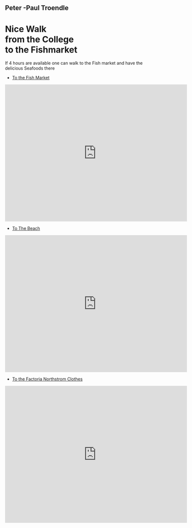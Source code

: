 ## Peter -Paul Troendle 

# Nice Walk <br> from the College <br>to the Fishmarket



If 4 hours are available one can walk to the Fish market and have the delicious Seafoods there

- [To the Fish Market](https://goo.gl/maps/28vei4gb6a42) 

<iframe src="https://www.google.com/maps/embed?pb=!1m28!1m12!1m3!1d102400.41716485839!2d-122.3410645571332!3d47.58958599464571!2m3!1f0!2f0!3f0!3m2!1i1024!2i768!4f13.1!4m13!3e2!4m5!1s0x0%3A0xbb6915939ab3de70!2sBellevue+College!3m2!1d47.585351499999994!2d-122.1482834!4m5!1s0x0%3A0xb735335393dc574e!2sPike+Place+Market!3m2!1d47.6093817!2d-122.34197429999999!5e0!3m2!1sen!2sus!4v1454373140857" width="600" height="450" frameborder="0" style="border:0" allowfullscreen></iframe>

- [To The Beach](https://goo.gl/maps/pL1BapEArqn) 

<iframe src="https://www.google.com/maps/embed?pb=!1m22!1m8!1m3!1d15221.676881781008!2d-122.23737453102295!3d47.5903981207524!3m2!1i1024!2i768!4f13.1!4m11!3e2!4m5!1s0x0%3A0xbb6915939ab3de70!2sBellevue+College!3m2!1d47.585351499999994!2d-122.1482834!4m3!3m2!1d47.5874047!2d-122.225234!5e0!3m2!1sen!2sus!4v1454375713597" width="600" height="450" frameborder="0" style="border:0" allowfullscreen></iframe>

- [To the Factoria Northstrom Clothes](https://goo.gl/maps/VqLFZaZyw6C2) 

<iframe src="https://www.google.com/maps/embed?pb=!1m24!1m8!1m3!1d3200.904446931306!2d-122.17427565660749!3d47.575004967581386!3m2!1i1024!2i768!4f13.1!4m13!3e2!4m5!1s0x0%3A0xbb6915939ab3de70!2sBellevue+College!3m2!1d47.585351499999994!2d-122.1482834!4m5!1s0x0%3A0xd334a76790eb9622!2sNordstrom+Rack+Factoria+Mall!3m2!1d47.5754958!2d-122.17223469999999!5e0!3m2!1sen!2sus!4v1454375915091" width="600" height="450" frameborder="0" style="border:0" allowfullscreen></iframe>